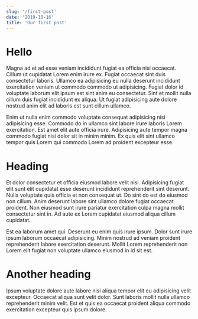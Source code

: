 ```yaml
---
slug: '/first-post'
date: '2019-10-16'
title: 'Our first post'
---
```


# Hello

Magna ad et ad esse veniam incididunt fugiat ea officia nisi occaecat. Cillum ut cupidatat Lorem enim irure ex. Fugiat occaecat sint duis consectetur laboris. Ullamco ea adipisicing eu nulla deserunt incididunt exercitation veniam ut commodo commodo ut adipisicing. Fugiat dolor id voluptate laborum elit ipsum est sint anim eu consectetur. Sint et mollit nulla cillum duis fugiat incididunt ex aliqua. Ut fugiat adipisicing aute dolore nostrud anim elit ad laboris est sunt cillum ullamco.

Enim ut nulla enim commodo voluptate consequat adipisicing nisi adipisicing esse. Commodo do in ullamco sint labore irure laboris Lorem exercitation. Est amet elit aute officia irure. Adipisicing aute tempor magna commodo fugiat nisi dolor sit in minim minim. Ex quis elit sint ullamco tempor quis Lorem qui commodo Lorem ad proident excepteur esse.

# Heading

Et dolor consectetur et officia eiusmod labore velit nisi. Adipisicing fugiat elit sunt elit cupidatat esse deserunt incididunt reprehenderit sint deserunt. Nulla voluptate quis officia et non consequat ut. Do sint do est do eiusmod non cillum. Anim deserunt labore sint ullamco dolore fugiat occaecat proident. Non eiusmod sunt irure pariatur exercitation culpa magna mollit consectetur sint in. Ad aute ex Lorem cupidatat eiusmod aliqua cillum cupidatat.

Est ea laborum amet qui. Deserunt eu enim quis irure ipsum. Dolor sunt irure ipsum laborum occaecat adipisicing. Minim nostrud ad veniam proident reprehenderit labore exercitation deserunt. Mollit Lorem reprehenderit non Lorem elit fugiat non voluptate ullamco eiusmod in id sit est.

# Another heading

Ipsum voluptate dolore aute labore nisi aliqua tempor elit eu adipisicing velit excepteur. Occaecat aliqua sunt velit dolor. Sunt laboris mollit nulla ullamco reprehenderit minim velit. Est et quis ea occaecat proident aliqua commodo exercitation excepteur quis ipsum dolore.
